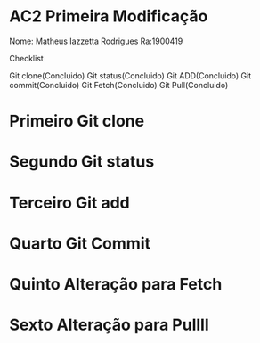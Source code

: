 # AC2 Primeira Modificação

Nome: Matheus Iazzetta Rodrigues
Ra:1900419

Checklist

Git clone(Concluido)
Git status(Concluido)
Git ADD(Concluido)
Git commit(Concluido)
Git Fetch(Concluido)
Git Pull(Concluido)

# Primeiro Git clone
# Segundo Git status
# Terceiro Git add
# Quarto Git Commit
# Quinto Alteração para Fetch
# Sexto Alteração para Pullll
# 
